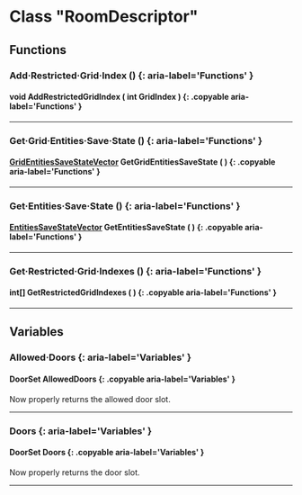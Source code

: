 # Class "RoomDescriptor"

## Functions

### Add·Restricted·Grid·Index () {: aria-label='Functions' }
#### void AddRestrictedGridIndex ( int GridIndex ) {: .copyable aria-label='Functions' }

___
### Get·Grid·Entities·Save·State () {: aria-label='Functions' }
#### [GridEntitiesSaveStateVector](GridEntitiesSaveStateVector.md) GetGridEntitiesSaveState ( ) {: .copyable aria-label='Functions' }

___
### Get·Entities·Save·State () {: aria-label='Functions' }
#### [EntitiesSaveStateVector](EntitiesSaveStateVector.md) GetEntitiesSaveState ( ) {: .copyable aria-label='Functions' }

___
### Get·Restricted·Grid·Indexes () {: aria-label='Functions' }
#### int[] GetRestrictedGridIndexes ( ) {: .copyable aria-label='Functions' }

___

## Variables
### Allowed·Doors {: aria-label='Variables' }
#### DoorSet AllowedDoors {: .copyable aria-label='Variables' }
Now properly returns the allowed door slot.
___
### Doors {: aria-label='Variables' }
#### DoorSet Doors {: .copyable aria-label='Variables' }
Now properly returns the door slot.
___


